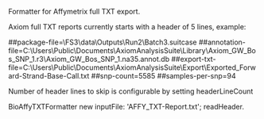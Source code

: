 Formatter for Affymetrix full TXT export.

Axiom full TXT reports currently starts with a header of 5 lines, example:

##package-file=\\FS3\data\Outputs\Run2\Batch3.suitcase
##annotation-file=C:\Users\Public\Documents\AxiomAnalysisSuite\Library\Axiom_GW_Bos_SNP_1.r3\Axiom_GW_Bos_SNP_1.na35.annot.db
##export-txt-file=C:\Users\Public\Documents\AxiomAnalysisSuite\Export\Exported_Forward-Strand-Base-Call.txt
##snp-count=5585
##samples-per-snp=94

Number of header lines to skip is configurable by setting headerLineCount

BioAffyTXTFormatter new
	inputFile: 'AFFY_TXT-Report.txt';
	readHeader.
